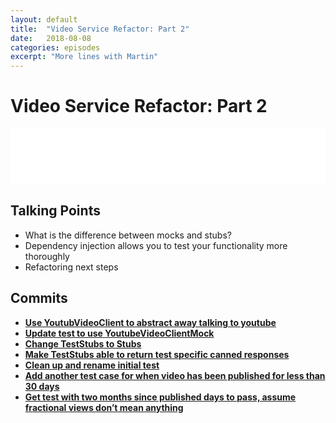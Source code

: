 ```yaml
---
layout: default
title:  "Video Service Refactor: Part 2"
date:   2018-08-08
categories: episodes
excerpt: "More lines with Martin"
---
```

# Video Service Refactor: Part 2

<iframe style="border: none" src="//html5-player.libsyn.com/embed/episode/id/6895251/height/90/theme/custom/autoplay/no/autonext/no/thumbnail/yes/preload/no/no_addthis/no/direction/forward/render-playlist/no/custom-color/000000/" height="90" width="100%" scrolling="no"  allowfullscreen webkitallowfullscreen mozallowfullscreen oallowfullscreen msallowfullscreen></iframe>

## Talking Points

- What is the difference between mocks and stubs?
- Dependency injection allows you to test your functionality more thoroughly
- Refactoring next steps

## Commits

- [**Use YoutubVideoClient to abstract away talking to youtube**](https://github.com/stride-nyc/evil_genius_podcast_exercises/commit/7551b8d7ce5275fe506a8a5540bbbe1cceb47c57#diff-4c208c099901f939b08c104d82f72e60)
- [**Update test to use YoutubeVideoClientMock**](https://github.com/stride-nyc/evil_genius_podcast_exercises/commit/d6f75bf874a2b295e1b7b5fe8b1c754d48b7c7e3#diff-4c208c099901f939b08c104d82f72e60)
- [**Change TestStubs to Stubs**](https://github.com/stride-nyc/evil_genius_podcast_exercises/commit/7f05d312db498811d95ca0d70e6c7773922ef8cc)
- [**Make TestStubs able to return test specific canned responses**](https://github.com/stride-nyc/evil_genius_podcast_exercises/commit/abbf9cbe64c9b934d4738b8fc09376a9f44c0fea#diff-4c208c099901f939b08c104d82f72e60)
- [**Clean up and rename initial test**](https://github.com/stride-nyc/evil_genius_podcast_exercises/commit/72de92f8adfc52e212bbf965ac616b1c10f50101#diff-4c208c099901f939b08c104d82f72e60)
- [**Add another test case for when video has been published for less than 30 days**](https://github.com/stride-nyc/evil_genius_podcast_exercises/commit/1d38b335042b941f385c47a7db8e14af43aea2bb#diff-4c208c099901f939b08c104d82f72e60)
- [**Get test with two months since published days to pass, assume fractional views don’t mean anything**](https://github.com/stride-nyc/evil_genius_podcast_exercises/commit/53c30c03e3c7be9c1714482121e3a60f03c4b604#diff-4c208c099901f939b08c104d82f72e60)